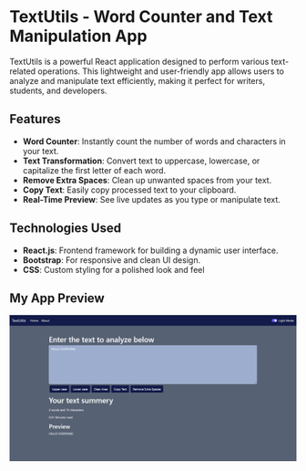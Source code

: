 # TextUtils - Word Counter and Text Manipulation App  

TextUtils is a powerful React application designed to perform various text-related operations. This lightweight and user-friendly app allows users to analyze and manipulate text efficiently, making it perfect for writers, students, and developers.  

## Features  
- **Word Counter**: Instantly count the number of words and characters in your text.  
- **Text Transformation**: Convert text to uppercase, lowercase, or capitalize the first letter of each word.  
- **Remove Extra Spaces**: Clean up unwanted spaces from your text.  
- **Copy Text**: Easily copy processed text to your clipboard.  
- **Real-Time Preview**: See live updates as you type or manipulate text.  

## Technologies Used  
- **React.js**: Frontend framework for building a dynamic user interface.  
- **Bootstrap**: For responsive and clean UI design.  
- **CSS**: Custom styling for a polished look and feel

## My App Preview
![App Preview](./src/Preview.png)
